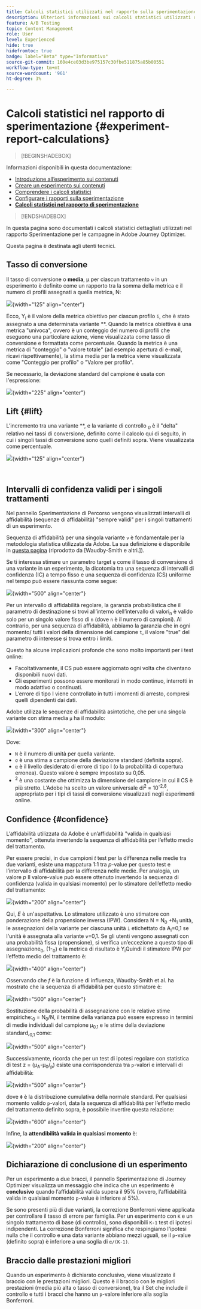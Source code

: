 ```yaml
---
title: Calcoli statistici utilizzati nel rapporto sulla sperimentazione
description: Ulteriori informazioni sui calcoli statistici utilizzati durante l’esecuzione dei rapporti sugli esperimenti
feature: A/B Testing
topic: Content Management
role: User
level: Experienced
hide: true
hidefromtoc: true
badge: label="Beta" type="Informativo"
source-git-commit: 160e4ce03d3be975157c30fbe511875a85b00551
workflow-type: tm+mt
source-wordcount: '961'
ht-degree: 3%

---
```


# Calcoli statistici nel rapporto di sperimentazione {#experiment-report-calculations}

>[!BEGINSHADEBOX]

Informazioni disponibili in questa documentazione:

* [Introduzione all’esperimento sui contenuti](get-started-experiment.md)
* [Creare un esperimento sui contenuti](content-experiment.md)
* [Comprendere i calcoli statistici](experiment-calculations.md)
* [Configurare i rapporti sulla sperimentazione](reporting-configuration.md)
* **[Calcoli statistici nel rapporto di sperimentazione](experiment-report-calculations.md)**

>[!ENDSHADEBOX]

In questa pagina sono documentati i calcoli statistici dettagliati utilizzati nel rapporto Sperimentazione per le campagne in Adobe Journey Optimizer.

Questa pagina è destinata agli utenti tecnici.

## Tasso di conversione

Il tasso di conversione o **media**, μ<sub></sub> per ciascun trattamento `ν` in un esperimento è definito come un rapporto tra la somma della metrica e il numero di profili assegnati a quella metrica, N<sub></sub>:

![](assets/statistical_1.png){width="125" align="center"}

Ecco, Y<sub>i</sub> è il valore della metrica obiettivo per ciascun profilo `i`, che è stato assegnato a una determinata variante **. Quando la metrica obiettiva è una metrica &quot;univoca&quot;, ovvero è un conteggio del numero di profili che eseguono una particolare azione, viene visualizzata come tasso di conversione e formattata come percentuale. Quando la metrica è una metrica di &quot;conteggio&quot; o &quot;valore totale&quot; (ad esempio apertura di e-mail, ricavi rispettivamente), la stima media per la metrica viene visualizzata come &quot;Conteggio per profilo&quot; o &quot;Valore per profilo&quot;.

Se necessario, la deviazione standard del campione è usata con l&#39;espressione:

![](assets/statistical_2.png){width="225" align="center"}

## Lift {#lift}

L’incremento tra una variante  **, e la variante di controllo  *<sub>0</sub>* è il &quot;delta&quot; relativo nei tassi di conversione, definito come il calcolo qui di seguito, in cui i singoli tassi di conversione sono quelli definiti sopra. Viene visualizzata come percentuale.

![](assets/statistical_3.png){width="125" align="center"}

</br>

## Intervalli di confidenza validi per i singoli trattamenti

Nel pannello Sperimentazione di Percorso vengono visualizzati intervalli di affidabilità (sequenze di affidabilità) &quot;sempre validi&quot; per i singoli trattamenti di un esperimento.

Sequenza di affidabilità per una singola variante `ν` è fondamentale per la metodologia statistica utilizzata da Adobe. La sua definizione è disponibile in [questa pagina](https://doi.org/10.48550/arXiv.2103.06476) (riprodotto da [Waudby-Smith e altri.]).

Se ti interessa stimare un parametro target `ψ` come il tasso di conversione di una variante in un esperimento, la dicotomia tra una sequenza di intervalli di confidenza (IC) a tempo fisso e una sequenza di confidenza (CS) uniforme nel tempo può essere riassunta come segue:

![](assets/statistical_4.png){width="500" align="center"}

Per un intervallo di affidabilità regolare, la garanzia probabilistica che il parametro di destinazione si trovi all’interno dell’intervallo di valori<sub>n</sub> è valido solo per un singolo valore fisso di `n` (dove `n` è il numero di campioni). Al contrario, per una sequenza di affidabilità, abbiamo la garanzia che in ogni momento/ tutti i valori della dimensione del campione `t`, il valore &quot;true&quot; del parametro di interesse si trova entro i limiti.

Questo ha alcune implicazioni profonde che sono molto importanti per i test online:

* Facoltativamente, il CS può essere aggiornato ogni volta che diventano disponibili nuovi dati.
* Gli esperimenti possono essere monitorati in modo continuo, interrotti in modo adattivo o continuati.
* L’errore di tipo I viene controllato in tutti i momenti di arresto, compresi quelli dipendenti dai dati.

Adobe utilizza le sequenze di affidabilità asintotiche, che per una singola variante con stima media `μ` ha il modulo:

![](assets/statistical_5.png){width="300" align="center"}

Dove:

* `N` è il numero di unità per quella variante.
* `σ` è una stima a campione della deviazione standard (definita sopra).
* `α` è il livello desiderato di errore di tipo I (o la probabilità di copertura erronea). Questo valore è sempre impostato su 0,05.
* <sup>2</sup> è una costante che ottimizza la dimensione del campione in cui il CS è più stretto. L’Adobe ha scelto un valore universale di<sup>2</sup> = 10<sup>-2,8</sup>, appropriato per i tipi di tassi di conversione visualizzati negli esperimenti online.

## Confidence {#confidence}

L’affidabilità utilizzata da Adobe è un’affidabilità &quot;valida in qualsiasi momento&quot;, ottenuta invertendo la sequenza di affidabilità per l’effetto medio del trattamento.

Per essere precisi, in due campioni *t* test per la differenza nelle medie tra due varianti, esiste una mappatura 1:1 tra *p*-value per questo test e l’intervallo di affidabilità per la differenza nelle medie. Per analogia, un valore *p* Il valore-value può essere ottenuto invertendo la sequenza di confidenza (valida in qualsiasi momento) per lo stimatore dell’effetto medio del trattamento:

![](assets/statistical_6.png){width="200" align="center"}

Qui, *E* è un&#39;aspettativa. Lo stimatore utilizzato è uno stimatore con ponderazione della propensione inversa (IPW). Considera N = N<sub>0</sub> +N<sub>1</sub> unità, le assegnazioni della variante per ciascuna unità `i` etichettato da A<sub>i</sub>=0,1 se l&#39;unità è assegnata alla variante `ν`=0,1. Se gli utenti vengono assegnati con una probabilità fissa (propensione), si verifica un’eccezione a questo tipo di assegnazione<sub>0</sub>, (1-<sub>0</sub>) e la metrica di risultato è Y<sub>i</sub>Quindi il stimatore IPW per l’effetto medio del trattamento è:

![](assets/statistical_12.png){width="400" align="center"}

Osservando che *f* è la funzione di influenza, Waudby-Smith et al. ha mostrato che la sequenza di affidabilità per questo stimatore è:

![](assets/statistical_7.png){width="500" align="center"}

Sostituzione della probabilità di assegnazione con le relative stime empiriche:<sub>0</sub> = N<sub>0</sub>/N, il termine della varianza può essere espresso in termini di medie individuali del campione μ<sub>0,1</sub> e le stime della deviazione standard,<sub>0,1</sub> come:

![](assets/statistical_8.png){width="500" align="center"}

Successivamente, ricorda che per un test di ipotesi regolare con statistica di test z = (μ<sub>A</sub>-μ<sub>0</sub>/<sub>p</sub>) esiste una corrispondenza tra `p`-valori e intervalli di affidabilità:

![](assets/statistical_9.png){width="500" align="center"}

dove `Φ` è la distribuzione cumulativa della normale standard. Per qualsiasi momento valido `p`-valori, data la sequenza di affidabilità per l’effetto medio del trattamento definito sopra, è possibile invertire questa relazione:

![](assets/statistical_10.png){width="600" align="center"}

Infine, la **attendibilità valida in qualsiasi momento** è:

![](assets/statistical_11.png){width="200" align="center"}

## Dichiarazione di conclusione di un esperimento

Per un esperimento a due bracci, il pannello Sperimentazione di Journey Optimizer visualizza un messaggio che indica che un esperimento è **conclusivo** quando l’affidabilità valida supera il 95% (ovvero, l’affidabilità valida in qualsiasi momento `p`-value è inferiore al 5%).

Se sono presenti più di due varianti, la correzione Bonferroni viene applicata per controllare il tasso di errore per famiglia. Per un esperimento con `K` e un singolo trattamento di base (di controllo), sono disponibili `K-1` test di ipotesi indipendenti. La correzione Bonferroni significa che respingiamo l&#39;ipotesi nulla che il controllo e una data variante abbiano mezzi uguali, se il `p`-value (definito sopra) è inferiore a una soglia di `α/(K-1)`.

## Braccio dalle prestazioni migliori

Quando un esperimento è dichiarato conclusivo, viene visualizzato il braccio con le prestazioni migliori. Questo è il braccio con le migliori prestazioni (media più alta o tasso di conversione), tra il Set che include il controllo e tutti i bracci che hanno un `p`-valore inferiore alla soglia Bonferroni.
